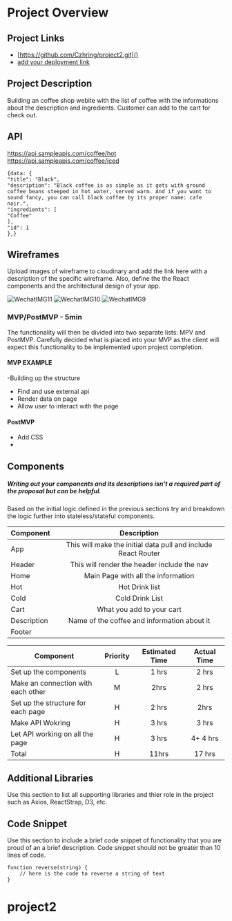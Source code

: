 # Project Overview

## Project Links

- [https://github.com/Czhring/project2.git]()
- [add your deployment link]()

## Project Description

Building an coffee shop webite with the list of coffee with the informations about the  description and ingredients. Customer can add to the cart for check out.

## API
 
https://api.sampleapis.com/coffee/hot
https://api.sampleapis.com/coffee/iced

```
{data: {
"title": "Black",
"description": "Black coffee is as simple as it gets with ground coffee beans steeped in hot water, served warm. And if you want to sound fancy, you can call black coffee by its proper name: cafe noir.",
"ingredients": [
"Coffee"
],
"id": 1
},} 
```


## Wireframes

Upload images of wireframe to cloudinary and add the link here with a description of the specific wireframe. Also, define the the React components and the architectural design of your app.


![WechatIMG11](https://user-images.githubusercontent.com/92180822/139502323-d5755eca-7c8e-4d4c-b373-b487a11246e6.jpeg)
![WechatIMG10](https://user-images.githubusercontent.com/92180822/139502335-bf7e245e-ee8d-42ef-bd58-ad76d274c883.jpeg)
![WechatIMG9](https://user-images.githubusercontent.com/92180822/139502385-aaa987b6-6ebb-4d3a-932b-d26ef7998580.jpeg)


### MVP/PostMVP - 5min

The functionality will then be divided into two separate lists: MPV and PostMVP.  Carefully decided what is placed into your MVP as the client will expect this functionality to be implemented upon project completion.  

#### MVP EXAMPLE
-Building up the structure 
- Find and use external api 
- Render data on page 
- Allow user to interact with the page

#### PostMVP 

- Add CSS
- 

## Components
##### Writing out your components and its descriptions isn't a required part of the proposal but can be helpful.

Based on the initial logic defined in the previous sections try and breakdown the logic further into stateless/stateful components. 

| Component | Description | 
| --- | :---: |  
| App | This will make the initial data pull and include React Router| 
| Header | This will render the header include the nav | 
| Home | Main Page with all the information | 
| Hot | Hot Drink list | 
| Cold | Cold Drink List | 
| Cart | What you add to your cart |
| Description  | Name of the coffee and information about it |
| Footer |  | 



| Component | Priority | Estimated Time | Actual Time |
| --- | :---: |  :---: | :---: |
|  Set up the components | L | 1 hrs | 2 hrs |
| Make an connection with each other | M | 2hrs| 2 hrs |
|  Set up the structure for each page | H | 2 hrs| 2hrs |
|  Make API Wokring | H | 3 hrs| 3 hrs |
|  Let API working on all the page  | H | 3 hrs| 4+ 4 hrs |
| Total | H | 11hrs|  17 hrs |

## Additional Libraries
 Use this section to list all supporting libraries and thier role in the project such as Axios, ReactStrap, D3, etc. 

## Code Snippet

Use this section to include a brief code snippet of functionality that you are proud of an a brief description.  Code snippet should not be greater than 10 lines of code. 

```
function reverse(string) {
	// here is the code to reverse a string of text
}
```
# project2
